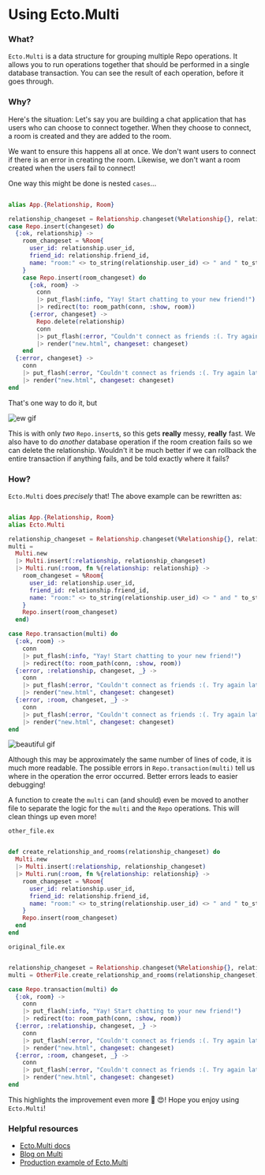 # Using Ecto.Multi

### What?

`Ecto.Multi` is a data structure for grouping multiple Repo operations.
It allows you to run operations together that should be performed in a single
database transaction. You can see the result of each operation, before it
goes through.

### Why?

Here's the situation: Let's say you are building a chat application that has
users who can choose to connect together. When they choose to connect, a room
is created and they are added to the room.

We want to ensure this happens all at once. We don't want users to connect if
there is an error in creating the room. Likewise, we don't want a room created
when the users fail to connect!

One way this might be done is nested `cases`...

```elixir

alias App.{Relationship, Room}

relationship_changeset = Relationship.changeset(%Relationship{}, relationship_params)
case Repo.insert(changeset) do
  {:ok, relationship} ->
    room_changeset = %Room{
      user_id: relationship.user_id,
      friend_id: relationship.friend_id,
      name: "room:" <> to_string(relationship.user_id) <> " and " to_string(relationship.friend_id)
    }
    case Repo.insert(room_changeset) do
      {:ok, room} ->
        conn
        |> put_flash(:info, "Yay! Start chatting to your new friend!")
        |> redirect(to: room_path(conn, :show, room))
      {:error, changeset} ->
        Repo.delete(relationship)
        conn
        |> put_flash(:error, "Couldn't connect as friends :(. Try again later")
        |> render("new.html", changeset: changeset)
    end
  {:error, changeset} ->
    conn
    |> put_flash(:error, "Couldn't connect as friends :(. Try again later")
    |> render("new.html", changeset: changeset)
end
```

That's one way to do it, but

![ew gif](https://media.giphy.com/media/8OWujg6evVhsc/giphy.gif)

This is with only *two* `Repo.insert`s, so this gets **really** messy,
**really** fast. We also have to do *another* database operation if the room
creation fails so we can delete the relationship. Wouldn't it be much better if
we can rollback the entire transaction if anything fails, and be told exactly
where it fails?

### How?

`Ecto.Multi` does *precisely* that! The above example can be rewritten as:

```elixir

alias App.{Relationship, Room}
alias Ecto.Multi

relationship_changeset = Relationship.changeset(%Relationship{}, relationship_params)
multi =
  Multi.new
  |> Multi.insert(:relationship, relationship_changeset)
  |> Multi.run(:room, fn %{relationship: relationship} ->
    room_changeset = %Room{
      user_id: relationship.user_id,
      friend_id: relationship.friend_id,
      name: "room:" <> to_string(relationship.user_id) <> " and " to_string(relationship.friend_id)
    }
    Repo.insert(room_changeset)
  end)

case Repo.transaction(multi) do
  {:ok, room} ->
    conn
    |> put_flash(:info, "Yay! Start chatting to your new friend!")
    |> redirect(to: room_path(conn, :show, room))
  {:error, :relationship, changeset, _} ->
    conn
    |> put_flash(:error, "Couldn't connect as friends :(. Try again later")
    |> render("new.html", changeset: changeset)
  {:error, :room, changeset, _} ->
    conn
    |> put_flash(:error, "Couldn't connect as friends :(. Try again later")
    |> render("new.html", changeset: changeset)
end
```

![beautiful gif](https://media.giphy.com/media/V4Qwt8nNaf2xO/giphy.gif)

Although this may be approximately the same number of lines of code, it is
much more readable. The possible errors in `Repo.transaction(multi)` tell us
where in the operation the error occurred. Better errors leads to easier
debugging!

A function to create the `multi` can (and should) even be moved to another
file to separate the logic for the `multi` and the `Repo` operations. This
will clean things up even more!

`other_file.ex`
```elixir

def create_relationship_and_rooms(relationship_changeset) do
  Multi.new
  |> Multi.insert(:relationship, relationship_changeset)
  |> Multi.run(:room, fn %{relationship: relationship} ->
    room_changeset = %Room{
      user_id: relationship.user_id,
      friend_id: relationship.friend_id,
      name: "room:" <> to_string(relationship.user_id) <> " and " to_string(relationship.friend_id)
    }
    Repo.insert(room_changeset)
  end
end
```


`original_file.ex`
```elixir

relationship_changeset = Relationship.changeset(%Relationship{}, relationship_params)
multi = OtherFile.create_relationship_and_rooms(relationship_changeset)

case Repo.transaction(multi) do
  {:ok, room} ->
    conn
    |> put_flash(:info, "Yay! Start chatting to your new friend!")
    |> redirect(to: room_path(conn, :show, room))
  {:error, :relationship, changeset, _} ->
    conn
    |> put_flash(:error, "Couldn't connect as friends :(. Try again later")
    |> render("new.html", changeset: changeset)
  {:error, :room, changeset, _} ->
    conn
    |> put_flash(:error, "Couldn't connect as friends :(. Try again later")
    |> render("new.html", changeset: changeset)
end
```


This highlights the improvement even more :tada: :heart_eyes:! Hope you enjoy
using `Ecto.Multi`!

### Helpful resources

* [Ecto.Multi docs](https://hexdocs.pm/ecto/Ecto.Multi.html)
* [Blog on Multi](http://blog.danielberkompas.com/2016/09/27/ecto-multi-services.html)
* [Production example of Ecto.Multi](https://github.com/healthlocker/healthlocker/blob/master/lib/healthlocker/slam/connect_carer.ex)

